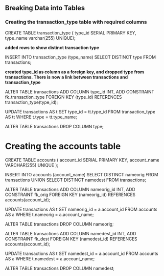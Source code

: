 ## Breaking Data into Tables

### Creating the transaction_type table with required columns

CREATE TABLE transaction_type (
  type_id SERIAL PRIMARY KEY,
  type_name varchar(255) UNIQUE);

**added rows to show distinct transaction type**
  
  INSERT INTO transaction_type (type_name)
  SELECT DISTINCT type
  FROM transactions;


**created type_id as column as a foreign key, and dropped type from transactions. There is now a link between transactions and transaction_type**

ALTER TABLE transactions
ADD COLUMN type_id INT,
ADD CONSTRAINT fk_transaction_type
FOREIGN KEY (type_id)
REFERENCES transaction_type(type_id);

UPDATE transactions AS t
SET type_id = tt.type_id
FROM transaction_type AS tt
WHERE t.type = tt.type_name;

ALTER TABLE transactions
DROP COLUMN type;

#  Creating the accounts table

CREATE TABLE accounts (
account_id SERIAL PRIMARY KEY,
 account_name VARCHAR(255) UNIQUE
  );

INSERT INTO accounts (account_name)
SELECT DISTINCT nameorig
FROM transactions
UNION
SELECT DISTINCT namedest
FROM transactions;

ALTER TABLE transactions
ADD COLUMN nameorig_id INT,
ADD CONSTRAINT fk_orig
FOREIGN KEY (nameorig_id)
REFERENCES accounts(account_id);

UPDATE transactions AS t
SET nameorig_id = a.account_id
FROM accounts AS a
WHERE t.nameorig = a.account_name;

ALTER TABLE transactions
DROP COLUMN nameorig;

ALTER TABLE transactions
ADD COLUMN namedest_id INT,
ADD CONSTRAINT fk_dest
FOREIGN KEY (namedest_id)
REFERENCES accounts(account_id);

UPDATE transactions AS t
SET namedest_id = a.account_id
FROM accounts AS a
WHERE t.namedest = a.account_name;

ALTER TABLE transactions
DROP COLUMN namedest;